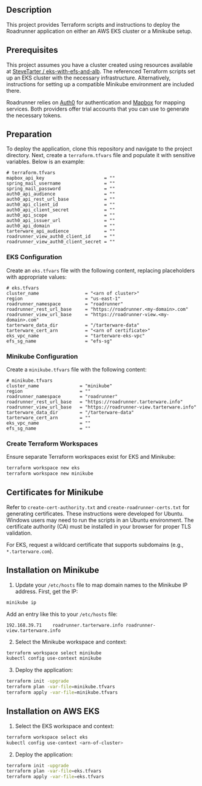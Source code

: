 ## Description
This project provides Terraform scripts and instructions to deploy the Roadrunner application on either an AWS EKS cluster or a Minikube setup.

## Prerequisites
This project assumes you have a cluster created using resources available at [SteveTarter / eks-with-efs-and-alb](https://github.com/SteveTarter/eks-with-efs-and-alb). The referenced Terraform scripts set up an EKS cluster with the necessary infrastructure. Alternatively, instructions for setting up a compatible Minikube environment are included there.

Roadrunner relies on [Auth0](https://auth0.com/) for authentication and [Mapbox](https://www.mapbox.com/) for mapping services. Both providers offer trial accounts that you can use to generate the necessary tokens.

## Preparation
To deploy the application, clone this repository and navigate to the project directory. Next, create a `terraform.tfvars` file and populate it with sensitive variables. Below is an example:

```hcl
# terraform.tfvars
mapbox_api_key                      = ""
spring_mail_username                = ""
spring_mail_password                = ""
auth0_api_audience                  = ""
auth0_api_rest_url_base             = ""
auth0_api_client_id                 = ""
auth0_api_client_secret             = ""
auth0_api_scope                     = ""
auth0_api_issuer_url                = ""
auth0_api_domain                    = ""
tarterware_api_audience             = ""
roadrunner_view_auth0_client_id     = ""
roadrunner_view_auth0_client_secret = ""
```

### EKS Configuration
Create an `eks.tfvars` file with the following content, replacing placeholders with appropriate values:

```hcl
# eks.tfvars
cluster_name                 = "<arn of cluster>"
region                       = "us-east-1"
roadrunner_namespace         = "roadrunner"
roadrunner_rest_url_base     = "https://roadrunner.<my-domain>.com"
roadrunner_view_url_base     = "https://roadrunner-view.<my-domain>.com"
tarterware_data_dir          = "/tarterware-data"
tarterware_cert_arn          = "<arn of certificate>"
eks_vpc_name                 = "tarterware-eks-vpc"
efs_sg_name                  = "efs-sg"
```

### Minikube Configuration
Create a `minikube.tfvars` file with the following content:

```hcl
# minikube.tfvars
cluster_name               = "minikube"
region                     = ""
roadrunner_namespace       = "roadrunner"
roadrunner_rest_url_base   = "https://roadrunner.tarterware.info"
roadrunner_view_url_base   = "https://roadrunner-view.tarterware.info"
tarterware_data_dir        = "/tarterware-data"
tarterware_cert_arn        = ""
eks_vpc_name               = ""
efs_sg_name                = ""
```

### Create Terraform Workspaces
Ensure separate Terraform workspaces exist for EKS and Minikube:

```bash
terraform workspace new eks
terraform workspace new minikube
```

## Certificates for Minikube
Refer to `create-cert-authority.txt` and `create-roadrunner-certs.txt` for generating certificates. These instructions were developed for Ubuntu. Windows users may need to run the scripts in an Ubuntu environment. The certificate authority (CA) must be installed in your browser for proper TLS validation.

For EKS, request a wildcard certificate that supports subdomains (e.g., `*.tarterware.com`).

## Installation on Minikube
1. Update your `/etc/hosts` file to map domain names to the Minikube IP address. First, get the IP:

```bash
minikube ip
```

Add an entry like this to your `/etc/hosts` file:

```
192.168.39.71    roadrunner.tarterware.info roadrunner-view.tarterware.info
```

2. Select the Minikube workspace and context:

```bash
terraform workspace select minikube
kubectl config use-context minikube
```

3. Deploy the application:

```bash
terraform init -upgrade
terraform plan -var-file=minikube.tfvars
terraform apply -var-file=minikube.tfvars
```

## Installation on AWS EKS
1. Select the EKS workspace and context:

```bash
terraform workspace select eks
kubectl config use-context <arn-of-cluster>
```

2. Deploy the application:

```bash
terraform init -upgrade
terraform plan -var-file=eks.tfvars
terraform apply -var-file=eks.tfvars
```

